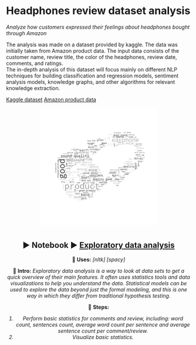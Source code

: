 # Headphones review dataset analysis
<i>Analyze how customers expressed their feelings about headphones bought through Amazon</i>
<p></p>
<p></p>
The analysis was made on a dataset provided by kaggle. The data was initially taken from Amazon product data.
The input data consists of the customer name, review title, the color of the headphones, review date, comments, and ratings.<br>
The in-depth analysis of this dataset will focus mainly on different NLP techniques for building classification and regression models, sentiment analysis models, knowledge graphs, and other algorithms for relevant knowledge extraction.

[Kaggle dataset](https://www.kaggle.com/datasets/mdwaquarazam/headphone-dataset-review-analysis)
[Amazon product data](https://www.amazon.in/boat-headphones/s?k=boat+headphones) 

<div align="center">
<img align = "center", src="/outputs/headphone_word_cloud.png" alt="Headphones logo" title="Headphones word map logo" height="320"/>

```diff

```

## ▶️ Notebook ▶️ [Exploratory data analysis](01_EDA.ipynb) ##
🔵 <b>Uses:</b> <i>[nltk] [spacy]</i>

🔵 <b>Intro:</b>
<i>
Exploratory data analysis is a way to look at data sets to get a quick overview of their main features. It often uses statistics tools and data visualizations to help you understand the data. Statistical models can be used to explore the data beyond just the formal modeling, and this is one way in which they differ from traditional hypothesis testing. </i>

🔵 <b>Steps:</b>
<i>
1. Perform basic statistics for comments and review, including: word count, sentences count, average word count per sentence and average sentence count per comment/review.
2. Visualize basic statistics.
</i>
